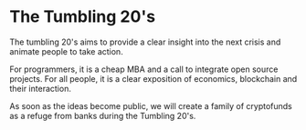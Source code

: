 # The Tumbling 20's

The tumbling 20's aims to provide a clear insight into the next crisis and animate people to take action. 

For programmers, it is a cheap MBA and a call to integrate open source projects. For all people, it is a clear exposition of economics, blockchain and their interaction. 

As soon as the ideas become public, we will create a family of cryptofunds as a refuge from banks during the Tumbling 20's. 
